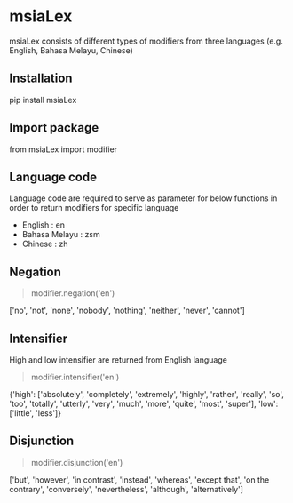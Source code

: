 # msiaLex
msiaLex consists of different types of modifiers from three languages (e.g. English, Bahasa Melayu, Chinese)
## Installation
pip install msiaLex

## Import package
from msiaLex import modifier

## Language code
Language code are required to serve as parameter for below functions in order to return modifiers for specific language
- English : en
- Bahasa Melayu : zsm
- Chinese : zh

## Negation
> modifier.negation('en')

['no', 'not', 'none', 'nobody', 'nothing', 'neither', 'never', 'cannot']

## Intensifier
High and low intensifier are returned from English language 
>modifier.intensifier('en')

{'high': ['absolutely',
  'completely',
  'extremely',
  'highly',
  'rather',
  'really',
  'so',
  'too',
  'totally',
  'utterly',
  'very',
  'much',
  'more',
  'quite',
  'most',
  'super'],
 'low': ['little', 'less']}

## Disjunction
>modifier.disjunction('en')

['but',
 'however',
 'in contrast',
 'instead',
 'whereas',
 'except that',
 'on the contrary',
 'conversely',
 'nevertheless',
 'although',
 'alternatively']
